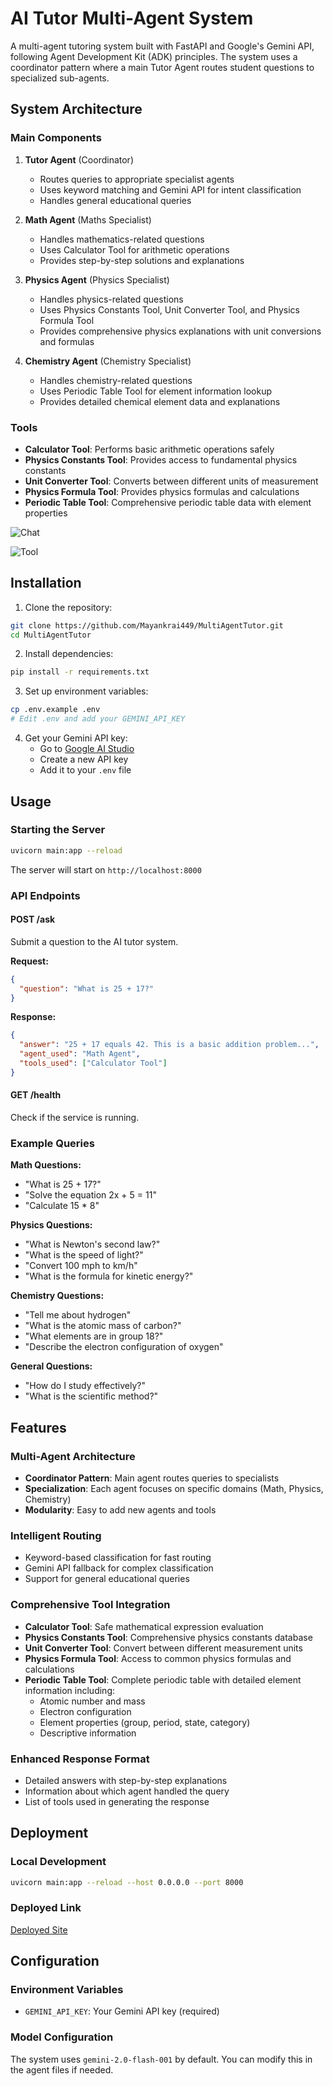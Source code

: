 # AI Tutor Multi-Agent System

A multi-agent tutoring system built with FastAPI and Google's Gemini API, following Agent Development Kit (ADK) principles. The system uses a coordinator pattern where a main Tutor Agent routes student questions to specialized sub-agents.

## System Architecture

### Main Components

1. **Tutor Agent** (Coordinator)
   - Routes queries to appropriate specialist agents
   - Uses keyword matching and Gemini API for intent classification
   - Handles general educational queries

2. **Math Agent** (Maths Specialist)
   - Handles mathematics-related questions
   - Uses Calculator Tool for arithmetic operations
   - Provides step-by-step solutions and explanations

3. **Physics Agent** (Physics Specialist)
   - Handles physics-related questions
   - Uses Physics Constants Tool, Unit Converter Tool, and Physics Formula Tool
   - Provides comprehensive physics explanations with unit conversions and formulas

4. **Chemistry Agent** (Chemistry Specialist)
   - Handles chemistry-related questions
   - Uses Periodic Table Tool for element information lookup
   - Provides detailed chemical element data and explanations

### Tools

- **Calculator Tool**: Performs basic arithmetic operations safely
- **Physics Constants Tool**: Provides access to fundamental physics constants
- **Unit Converter Tool**: Converts between different units of measurement
- **Physics Formula Tool**: Provides physics formulas and calculations
- **Periodic Table Tool**: Comprehensive periodic table data with element properties



![Chat](images/chat.png)




![Tool](images/tool.png) 



## Installation

1. Clone the repository:
```bash
git clone https://github.com/Mayankrai449/MultiAgentTutor.git
cd MultiAgentTutor
```

2. Install dependencies:
```bash
pip install -r requirements.txt
```

3. Set up environment variables:
```bash
cp .env.example .env
# Edit .env and add your GEMINI_API_KEY
```

4. Get your Gemini API key:
   - Go to [Google AI Studio](https://makersuite.google.com/app/apikey)
   - Create a new API key
   - Add it to your `.env` file

## Usage

### Starting the Server

```bash
uvicorn main:app --reload
```

The server will start on `http://localhost:8000`

### API Endpoints

#### POST /ask
Submit a question to the AI tutor system.

**Request:**
```json
{
  "question": "What is 25 + 17?"
}
```

**Response:**
```json
{
  "answer": "25 + 17 equals 42. This is a basic addition problem...",
  "agent_used": "Math Agent",
  "tools_used": ["Calculator Tool"]
}
```

#### GET /health
Check if the service is running.


### Example Queries

**Math Questions:**
- "What is 25 + 17?"
- "Solve the equation 2x + 5 = 11"
- "Calculate 15 * 8"

**Physics Questions:**
- "What is Newton's second law?"
- "What is the speed of light?"
- "Convert 100 mph to km/h"
- "What is the formula for kinetic energy?"

**Chemistry Questions:**
- "Tell me about hydrogen"
- "What is the atomic mass of carbon?"
- "What elements are in group 18?"
- "Describe the electron configuration of oxygen"

**General Questions:**
- "How do I study effectively?"
- "What is the scientific method?"

## Features

### Multi-Agent Architecture
- **Coordinator Pattern**: Main agent routes queries to specialists
- **Specialization**: Each agent focuses on specific domains (Math, Physics, Chemistry)
- **Modularity**: Easy to add new agents and tools

### Intelligent Routing
- Keyword-based classification for fast routing
- Gemini API fallback for complex classification
- Support for general educational queries

### Comprehensive Tool Integration
- **Calculator Tool**: Safe mathematical expression evaluation
- **Physics Constants Tool**: Comprehensive physics constants database
- **Unit Converter Tool**: Convert between different measurement units
- **Physics Formula Tool**: Access to common physics formulas and calculations
- **Periodic Table Tool**: Complete periodic table with detailed element information including:
  - Atomic number and mass
  - Electron configuration
  - Element properties (group, period, state, category)
  - Descriptive information

### Enhanced Response Format
- Detailed answers with step-by-step explanations
- Information about which agent handled the query
- List of tools used in generating the response


## Deployment

### Local Development
```bash
uvicorn main:app --reload --host 0.0.0.0 --port 8000
```
### Deployed Link
[Deployed Site](https://multiagenttutor.onrender.com)

## Configuration

### Environment Variables
- `GEMINI_API_KEY`: Your Gemini API key (required)

### Model Configuration
The system uses `gemini-2.0-flash-001` by default. You can modify this in the agent files if needed.
